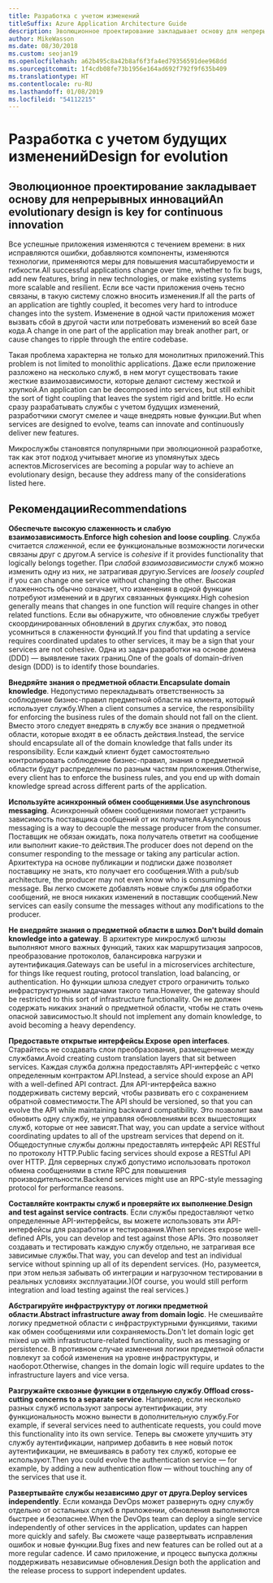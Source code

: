 ```yaml
---
title: Разработка с учетом изменений
titleSuffix: Azure Application Architecture Guide
description: Эволюционное проектирование закладывает основу для непрерывных инноваций.
author: MikeWasson
ms.date: 08/30/2018
ms.custom: seojan19
ms.openlocfilehash: a62b495c8a42b8af6f3fa4ed79356591dee968dd
ms.sourcegitcommit: 1f4cdb08fe73b1956e164ad692f792f9f635b409
ms.translationtype: HT
ms.contentlocale: ru-RU
ms.lasthandoff: 01/08/2019
ms.locfileid: "54112215"
---
```

# <a name="design-for-evolution"></a><span data-ttu-id="9c1de-103">Разработка с учетом будущих изменений</span><span class="sxs-lookup"><span data-stu-id="9c1de-103">Design for evolution</span></span>

## <a name="an-evolutionary-design-is-key-for-continuous-innovation"></a><span data-ttu-id="9c1de-104">Эволюционное проектирование закладывает основу для непрерывных инноваций</span><span class="sxs-lookup"><span data-stu-id="9c1de-104">An evolutionary design is key for continuous innovation</span></span>

<span data-ttu-id="9c1de-105">Все успешные приложения изменяются с течением времени: в них исправляются ошибки, добавляются компоненты, изменяются технологии, применяются меры для повышения масштабируемости и гибкости.</span><span class="sxs-lookup"><span data-stu-id="9c1de-105">All successful applications change over time, whether to fix bugs, add new features, bring in new technologies, or make existing systems more scalable and resilient.</span></span> <span data-ttu-id="9c1de-106">Если все части приложения очень тесно связаны, в такую систему сложно вносить изменения.</span><span class="sxs-lookup"><span data-stu-id="9c1de-106">If all the parts of an application are tightly coupled, it becomes very hard to introduce changes into the system.</span></span> <span data-ttu-id="9c1de-107">Изменение в одной части приложения может вызвать сбой в другой части или потребовать изменений во всей базе кода.</span><span class="sxs-lookup"><span data-stu-id="9c1de-107">A change in one part of the application may break another part, or cause changes to ripple through the entire codebase.</span></span>

<span data-ttu-id="9c1de-108">Такая проблема характерна не только для монолитных приложений.</span><span class="sxs-lookup"><span data-stu-id="9c1de-108">This problem is not limited to monolithic applications.</span></span> <span data-ttu-id="9c1de-109">Даже если приложение разложено на несколько служб, в нем могут существовать такие жесткие взаимозависимости, которые делают систему жесткой и хрупкой.</span><span class="sxs-lookup"><span data-stu-id="9c1de-109">An application can be decomposed into services, but still exhibit the sort of tight coupling that leaves the system rigid and brittle.</span></span> <span data-ttu-id="9c1de-110">Но если сразу разрабатывать службы с учетом будущих изменений, разработчики смогут смелее и чаще внедрять новые функции.</span><span class="sxs-lookup"><span data-stu-id="9c1de-110">But when services are designed to evolve, teams can innovate and continuously deliver new features.</span></span>

<span data-ttu-id="9c1de-111">Микрослужбы становятся популярными при эволюционной разработке, так как этот подход учитывает многие из упомянутых здесь аспектов.</span><span class="sxs-lookup"><span data-stu-id="9c1de-111">Microservices are becoming a popular way to achieve an evolutionary design, because they address many of the considerations listed here.</span></span>

## <a name="recommendations"></a><span data-ttu-id="9c1de-112">Рекомендации</span><span class="sxs-lookup"><span data-stu-id="9c1de-112">Recommendations</span></span>

<span data-ttu-id="9c1de-113">**Обеспечьте высокую слаженность и слабую взаимозависимость**.</span><span class="sxs-lookup"><span data-stu-id="9c1de-113">**Enforce high cohesion and loose coupling**.</span></span> <span data-ttu-id="9c1de-114">Служба считается *слаженной*, если ее функциональные возможности логически связаны друг с другом.</span><span class="sxs-lookup"><span data-stu-id="9c1de-114">A service is *cohesive* if it provides functionality that logically belongs together.</span></span> <span data-ttu-id="9c1de-115">При *слабой взаимозависимости* служб можно изменить одну из них, не затрагивая другую.</span><span class="sxs-lookup"><span data-stu-id="9c1de-115">Services are *loosely coupled* if you can change one service without changing the other.</span></span> <span data-ttu-id="9c1de-116">Высокая слаженность обычно означает, что изменения в одной функции потребуют изменений и в других связанных функциях.</span><span class="sxs-lookup"><span data-stu-id="9c1de-116">High cohesion generally means that changes in one function will require changes in other related functions.</span></span> <span data-ttu-id="9c1de-117">Если вы обнаружите, что обновление службы требует скоординированных обновлений в других службах, это повод усомниться в слаженности функций.</span><span class="sxs-lookup"><span data-stu-id="9c1de-117">If you find that updating a service requires coordinated updates to other services, it may be a sign that your services are not cohesive.</span></span> <span data-ttu-id="9c1de-118">Одна из задач разработки на основе домена (DDD) — выявление таких границ.</span><span class="sxs-lookup"><span data-stu-id="9c1de-118">One of the goals of domain-driven design (DDD) is to identify those boundaries.</span></span>

<span data-ttu-id="9c1de-119">**Внедряйте знания о предметной области**.</span><span class="sxs-lookup"><span data-stu-id="9c1de-119">**Encapsulate domain knowledge**.</span></span> <span data-ttu-id="9c1de-120">Недопустимо перекладывать ответственность за соблюдение бизнес-правил предметной области на клиента, который использует службу.</span><span class="sxs-lookup"><span data-stu-id="9c1de-120">When a client consumes a service, the responsibility for enforcing the business rules of the domain should not fall on the client.</span></span> <span data-ttu-id="9c1de-121">Вместо этого следует внедрять в службу все знания о предметной области, которые входят в ее область действия.</span><span class="sxs-lookup"><span data-stu-id="9c1de-121">Instead, the service should encapsulate all of the domain knowledge that falls under its responsibility.</span></span> <span data-ttu-id="9c1de-122">Если каждый клиент будет самостоятельно контролировать соблюдение бизнес-правил, знания о предметной области будут распределены по разным частям приложения.</span><span class="sxs-lookup"><span data-stu-id="9c1de-122">Otherwise, every client has to enforce the business rules, and you end up with domain knowledge spread across different parts of the application.</span></span>

<span data-ttu-id="9c1de-123">**Используйте асинхронный обмен сообщениями**.</span><span class="sxs-lookup"><span data-stu-id="9c1de-123">**Use asynchronous messaging**.</span></span> <span data-ttu-id="9c1de-124">Асинхронный обмен сообщениями помогает устранить зависимость поставщика сообщений от их получателя.</span><span class="sxs-lookup"><span data-stu-id="9c1de-124">Asynchronous messaging is a way to decouple the message producer from the consumer.</span></span> <span data-ttu-id="9c1de-125">Поставщик не обязан ожидать, пока получатель ответит на сообщение или выполнит какие-то действия.</span><span class="sxs-lookup"><span data-stu-id="9c1de-125">The producer does not depend on the consumer responding to the message or taking any particular action.</span></span> <span data-ttu-id="9c1de-126">Архитектура на основе публикации и подписки даже позволяет поставщику не знать, кто получает его сообщения.</span><span class="sxs-lookup"><span data-stu-id="9c1de-126">With a pub/sub architecture, the producer may not even know who is consuming the message.</span></span> <span data-ttu-id="9c1de-127">Вы легко сможете добавлять новые службы для обработки сообщений, не внося никаких изменений в поставщик сообщений.</span><span class="sxs-lookup"><span data-stu-id="9c1de-127">New services can easily consume the messages without any modifications to the producer.</span></span>

<span data-ttu-id="9c1de-128">**Не внедряйте знания о предметной области в шлюз**.</span><span class="sxs-lookup"><span data-stu-id="9c1de-128">**Don't build domain knowledge into a gateway**.</span></span> <span data-ttu-id="9c1de-129">В архитектуре микрослужб шлюзы выполняют много важных функций, таких как маршрутизация запросов, преобразование протоколов, балансировка нагрузки и аутентификация.</span><span class="sxs-lookup"><span data-stu-id="9c1de-129">Gateways can be useful in a microservices architecture, for things like request routing, protocol translation, load balancing, or authentication.</span></span> <span data-ttu-id="9c1de-130">Но функции шлюза следует строго ограничить только инфраструктурными задачами такого типа.</span><span class="sxs-lookup"><span data-stu-id="9c1de-130">However, the gateway should be restricted to this sort of infrastructure functionality.</span></span> <span data-ttu-id="9c1de-131">Он не должен содержать никаких знаний о предметной области, чтобы не стать очень опасной зависимостью.</span><span class="sxs-lookup"><span data-stu-id="9c1de-131">It should not implement any domain knowledge, to avoid becoming a heavy dependency.</span></span>

<span data-ttu-id="9c1de-132">**Предоставьте открытые интерфейсы**.</span><span class="sxs-lookup"><span data-stu-id="9c1de-132">**Expose open interfaces**.</span></span> <span data-ttu-id="9c1de-133">Старайтесь не создавать слои преобразования, размещенные между службами.</span><span class="sxs-lookup"><span data-stu-id="9c1de-133">Avoid creating custom translation layers that sit between services.</span></span> <span data-ttu-id="9c1de-134">Каждая служба должна предоставлять API-интерфейс с четко определенным контрактом API.</span><span class="sxs-lookup"><span data-stu-id="9c1de-134">Instead, a service should expose an API with a well-defined API contract.</span></span> <span data-ttu-id="9c1de-135">Для API-интерфейса важно поддерживать систему версий, чтобы развивать его с сохранением обратной совместимости.</span><span class="sxs-lookup"><span data-stu-id="9c1de-135">The API should be versioned, so that you can evolve the API while maintaining backward compatibility.</span></span> <span data-ttu-id="9c1de-136">Это позволит вам обновить одну службу, не управляя обновлениями всех вышестоящих служб, которые от нее зависят.</span><span class="sxs-lookup"><span data-stu-id="9c1de-136">That way, you can update a service without coordinating updates to all of the upstream services that depend on it.</span></span> <span data-ttu-id="9c1de-137">Общедоступные службы должны предоставлять интерфейс API RESTful по протоколу HTTP.</span><span class="sxs-lookup"><span data-stu-id="9c1de-137">Public facing services should expose a RESTful API over HTTP.</span></span> <span data-ttu-id="9c1de-138">Для серверных служб допустимо использовать протокол обмена сообщениями в стиле RPC для повышения производительности.</span><span class="sxs-lookup"><span data-stu-id="9c1de-138">Backend services might use an RPC-style messaging protocol for performance reasons.</span></span>

<span data-ttu-id="9c1de-139">**Составляйте контракты служб и проверяйте их выполнение**.</span><span class="sxs-lookup"><span data-stu-id="9c1de-139">**Design and test against service contracts**.</span></span> <span data-ttu-id="9c1de-140">Если службы предоставляют четко определенные API-интерфейсы, вы можете использовать эти API-интерфейсы для разработки и тестирования.</span><span class="sxs-lookup"><span data-stu-id="9c1de-140">When services expose well-defined APIs, you can develop and test against those APIs.</span></span> <span data-ttu-id="9c1de-141">Это позволяет создавать и тестировать каждую службу отдельно, не затрагивая все зависимые службы.</span><span class="sxs-lookup"><span data-stu-id="9c1de-141">That way, you can develop and test an individual service without spinning up all of its dependent services.</span></span> <span data-ttu-id="9c1de-142">(Но, разумеется, при этом нельзя забывать об интеграции и нагрузочном тестировании в реальных условиях эксплуатации.)</span><span class="sxs-lookup"><span data-stu-id="9c1de-142">(Of course, you would still perform integration and load testing against the real services.)</span></span>

<span data-ttu-id="9c1de-143">**Абстрагируйте инфраструктуру от логики предметной области**.</span><span class="sxs-lookup"><span data-stu-id="9c1de-143">**Abstract infrastructure away from domain logic**.</span></span> <span data-ttu-id="9c1de-144">Не смешивайте логику предметной области с инфраструктурными функциями, такими как обмен сообщениями или сохраняемость.</span><span class="sxs-lookup"><span data-stu-id="9c1de-144">Don't let domain logic get mixed up with infrastructure-related functionality, such as messaging or persistence.</span></span> <span data-ttu-id="9c1de-145">В противном случае изменения логики предметной области повлекут за собой изменения на уровне инфраструктуры, и наоборот.</span><span class="sxs-lookup"><span data-stu-id="9c1de-145">Otherwise, changes in the domain logic will require updates to the infrastructure layers and vice versa.</span></span>

<span data-ttu-id="9c1de-146">**Разгружайте сквозные функции в отдельную службу**.</span><span class="sxs-lookup"><span data-stu-id="9c1de-146">**Offload cross-cutting concerns to a separate service**.</span></span> <span data-ttu-id="9c1de-147">Например, если несколько разных служб используют запросы аутентификации, эту функциональность можно вынести в дополнительную службу.</span><span class="sxs-lookup"><span data-stu-id="9c1de-147">For example, if several services need to authenticate requests, you could move this functionality into its own service.</span></span> <span data-ttu-id="9c1de-148">Теперь вы сможете улучшить эту службу аутентификации, например добавить в нее новый поток аутентификации, не вмешиваясь в работу тех служб, которые ее используют.</span><span class="sxs-lookup"><span data-stu-id="9c1de-148">Then you could evolve the authentication service &mdash; for example, by adding a new authentication flow &mdash; without touching any of the services that use it.</span></span>

<span data-ttu-id="9c1de-149">**Развертывайте службы независимо друг от друга**.</span><span class="sxs-lookup"><span data-stu-id="9c1de-149">**Deploy services independently**.</span></span> <span data-ttu-id="9c1de-150">Если команда DevOps может развернуть одну службу отдельно от остальных служб в приложении, обновления выполняются быстрее и безопаснее.</span><span class="sxs-lookup"><span data-stu-id="9c1de-150">When the DevOps team can deploy a single service independently of other services in the application, updates can happen more quickly and safely.</span></span> <span data-ttu-id="9c1de-151">Вы сможете чаще развертывать исправления ошибок и новые функции.</span><span class="sxs-lookup"><span data-stu-id="9c1de-151">Bug fixes and new features can be rolled out at a more regular cadence.</span></span> <span data-ttu-id="9c1de-152">И само приложение, и процесс выпуска должны поддерживать независимые обновления.</span><span class="sxs-lookup"><span data-stu-id="9c1de-152">Design both the application and the release process to support independent updates.</span></span>
